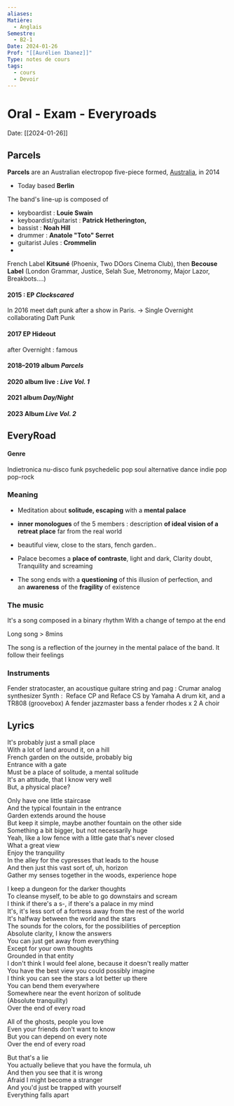 ```yaml
---
aliases:
Matière:
  - Anglais
Semestre:
  - B2-1
Date: 2024-01-26
Prof: "[[Aurélien Ibanez]]"
Type: notes de cours
tags:
  - cours
  - Devoir
---
```

# Oral - Exam - Everyroads
Date: [[2024-01-26]] 

## Parcels
**Parcels** are an Australian electropop five-piece formed, [Australia](https://en.wikipedia.org/wiki/Australia "Australia"), in 2014

- Today based **Berlin**

The band's line-up is composed of 
- keyboardist : **Louie Swain**
- keyboardist/guitarist : **Patrick Hetherington,** 
- bassist : **Noah Hill**
- drummer : **Anatole "Toto" Serret** 
- guitarist Jules : **Crommelin**
- 
French Label **Kitsuné** (Phoenix, Two DOors Cinema Club),      then **Becouse Label** (London Grammar, Justice, Selah Sue, Metronomy, Major Lazor, Breakbots….)


#### 2015 : EP _Clockscared_ 

In 2016 meet daft punk after a show in Paris. → Single Overnight collaborating Daft Punk
#### 2017 EP Hideout 
after Overnight : famous
#### 2018–2019 album _Parcels_

#### 2020 album live : _Live Vol. 1_

#### 2021 album _Day/Night_

#### 2023 Album _Live Vol. 2_

## EveryRoad

#### Genre 
Indietronica 
nu-disco
funk
psychedelic 
pop
soul
alternative 
dance
indie pop
pop-rock
### Meaning 

- Meditation about **solitude, escaping** with a **mental palace**

- **inner monologues** of the 5 members : description **of ideal vision of a retreat place** far from the real world

- beautiful view, close to the stars, fench garden..

- Palace becomes a **place of contraste**, light and dark, Clarity doubt, Tranquility and screaming

- The song ends with a **questioning** of this illusion of perfection, and an **awareness** of the **fragility** of existence

### The music 

It's a song composed in a binary rhythm
With a change of tempo at the end 

Long song > 8mins

The song is a reflection of the journey in the mental palace of the band. It follow their feelings

### Instruments 

Fender stratocaster, an acoustique guitare
string and pag : Crumar analog synthesizer
Synth :  Reface CP and Reface CS by Yamaha
A drum kit, and a TR808 (groovebox)
A fender jazzmaster bass
a fender rhodes x 2
A choir


## Lyrics 

It's probably just a small place  
With a lot of land around it, on a hill  
French garden on the outside, probably big  
Entrance with a gate  
Must be a place of solitude, a mental solitude  
It's an attitude, that I know very well  
But, a physical place?

Only have one little staircase  
And the typical fountain in the entrance  
Garden extends around the house  
But keep it simple, maybe another fountain on the other side  
Something a bit bigger, but not necessarily huge  
Yeah, like a low fence with a little gate that's never closed  
What a great view  
Enjoy the tranquility  
In the alley for the cypresses that leads to the house  
And then just this vast sort of, uh, horizon  
Gather my senses together in the woods, experience hope

I keep a dungeon for the darker thoughts  
To cleanse myself, to be able to go downstairs and scream  
I think if there's a s-, if there's a palace in my mind  
It's, it's less sort of a fortress away from the rest of the world  
It's halfway between the world and the stars  
The sounds for the colors, for the possibilities of perception  
Absolute clarity, I know the answers  
You can just get away from everything  
Except for your own thoughts  
Grounded in that entity  
I don't think I would feel alone, because it doesn't really matter  
You have the best view you could possibly imagine  
I think you can see the stars a lot better up there  
You can bend them everywhere  
Somewhere near the event horizon of solitude  
(Absolute tranquility)  
Over the end of every road

All of the ghosts, people you love  
Even your friends don't want to know  
But you can depend on every note  
Over the end of every road

But that's a lie  
You actually believe that you have the formula, uh  
And then you see that it is wrong  
Afraid I might become a stranger  
And you'd just be trapped with yourself  
Everything falls apart



